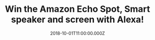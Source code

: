 ---
campaign-uuid: "c-72f0bc62-41b6-43c2-a486-173026bb414b"
type: "Preview"
category: "Gifts"
date: "2018-10-01T11:00:00.000Z"
end-date: "2018-11-01T23:59:00.000Z"
disable-form: false
is_promoted: false
has_entry_page: true
title: "Win the Amazon Echo Spot, Smart speaker and screen with Alexa!"
competition-description: "<p>Echo Spot brings you everything you love about Alexa,\
  \ in an all-new stylish and compact design that can show you things. We are giving\
  \ away the brand new Amazon Echo Spot to one of our readers!</p>\r\n<p>Want to discover\
  \ all those things and features Alexa has to bring you? Click below for a chance\
  \ to win!</p>"
hero-header: "Win the Amazon Echo Spot, Smart speaker and screen with Alexa!"
terms-confirmation: "N/A"
banner-img: "https://assets.expresslyapp.com/asset-c6802563-ae4a-485a-9e2d-6bdb8c31318a.jpg"
logo-left-href: "aaa.nme.com"
logo-left-image: "https://assets.expresslyapp.com/asset-cc0089d3-dd08-4b3d-8f09-63b33be556e1.jpg"
logo-left-title: "NME AAA"
bg-image-hero: "https://assets.expresslyapp.com/asset-5542e26a-84f3-4ca1-96df-472abe4b43c5.jpg"
bg-image-first: "https://assets.expresslyapp.com/asset-c64081b5-c5b8-4a1d-9e04-258c073faed9.jpg"
section1-content: "</p>Just ask to see the weather, get the news with a video flash\
  \ briefing, set a music alarm (Amazon Music, Spotify & TuneIn supported), see lyrics\
  \ (available in UK only) with Amazon Music, see your calendar, browse and listen\
  \ to Audible audiobooks, and more! Personalise your Spot with a collection of clock\
  \ faces to suit your style or set a photo background from Prime Photos!</p>\r\n\
  <p>Alexa is always getting smarter the more you use Echo Spot, the more Alexa adapts\
  \ to your speech patterns, vocabulary and personal preferences. And because Spot\
  \ is always connected, updates are delivered automatically!\r\n<p>Enter the form\
  \ below for a chance to win the amazing Amazon Echo Spot and it could be yours!</p>\r\
  \n<p>Good luck!</p>"
entry-title: "Win the Amazon Echo Spot, Smart speaker and screen with Alexa!"
entry-content: "Enter the draw to win the Amazon Echo Spot, Smart speaker and screen\
  \ with Alexa by completing the form below before 23:59 on 2nd of November 2018."
has-winner: false
prize-description: "The Amazon Echo Spot, Smart speaker and screen with Alexa."
special-conditions: "Multiple entries are allowed up to one every day.\r\nThis competition\
  \ is also available on: https://https://club.expressly.io/competitions/amazon-echo-spot-giveaway"
---
